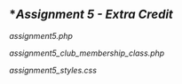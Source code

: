 ## **Assignment 5 - Extra Credit*

*assignment5.php*

*assignment5_club_membership_class.php*

*assignment5_styles.css*